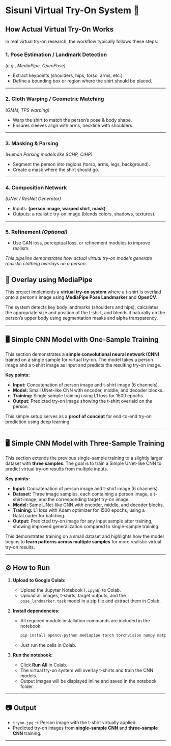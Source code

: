 # Sisuni Virtual Try-On System 👕
## How Actual Virtual Try-On Works

In real virtual try-on research, the workflow typically follows these steps:

### 1. Pose Estimation / Landmark Detection  
*(e.g., MediaPipe, OpenPose)*  
- Extract keypoints (shoulders, hips, torso, arms, etc.).  
- Define a bounding box or region where the shirt should be placed.  

---

### 2. Cloth Warping / Geometric Matching  
*(GMM, TPS warping)*  
- Warp the shirt to match the person’s pose & body shape.  
- Ensures sleeves align with arms, neckline with shoulders.  

---

### 3. Masking & Parsing  
*(Human Parsing models like SCHP, CIHP)*  
- Segment the person into regions (torso, arms, legs, background).  
- Create a mask where the shirt should go.  

---

### 4. Composition Network  
*(UNet / ResNet Generator)*  
- Inputs: **(person image, warped shirt, mask)**  
- Outputs: a realistic try-on image (blends colors, shadows, textures).  

---

### 5. Refinement *(Optional)*  
- Use GAN loss, perceptual loss, or refinement modules to improve realism.  

*This pipeline demonstrates how actual virtual try-on models generate realistic clothing overlays on a person.*


## 👕 Overlay using MediaPipe

This project implements a **virtual try-on system** where a t-shirt is overlaid onto a person’s image using **MediaPipe Pose Landmarker** and **OpenCV**.  

The system detects key body landmarks (shoulders and hips), calculates the appropriate size and position of the t-shirt, and blends it naturally on the person’s upper body using segmentation masks and alpha transparency.

---

## 🖥️ Simple CNN Model with One-Sample Training

This section demonstrates a **simple convolutional neural network (CNN)** trained on a single sample for virtual try-on. The model takes a person image and a t-shirt image as input and predicts the resulting try-on image.

**Key points:**
- **Input:** Concatenation of person image and t-shirt image (6 channels).  
- **Model:** Small UNet-like CNN with encoder, middle, and decoder blocks.  
- **Training:** Single sample training using L1 loss for 1500 epochs.  
- **Output:** Predicted try-on image showing the t-shirt overlaid on the person.  

This simple setup serves as a **proof of concept** for end-to-end try-on prediction using deep learning.

---

## 🖥️ Simple CNN Model with Three-Sample Training

This section extends the previous single-sample training to a slightly larger dataset with **three samples**. The goal is to train a Simple UNet-like CNN to predict virtual try-on results from multiple inputs.

**Key points:**
- **Input:** Concatenation of person image and t-shirt image (6 channels).  
- **Dataset:** Three image samples, each containing a person image, a t-shirt image, and the corresponding target try-on image.  
- **Model:** Same UNet-like CNN with encoder, middle, and decoder blocks.  
- **Training:** L1 loss with Adam optimizer for 1500 epochs, using a DataLoader for batching.  
- **Output:** Predicted try-on image for any input sample after training, showing improved generalization compared to single-sample training.

This demonstrates training on a small dataset and highlights how the model begins to **learn patterns across multiple samples** for more realistic virtual try-on results.

---

## ⚙️ How to Run

1. **Upload to Google Colab:**  
   - Upload the Jupyter Notebook (`.ipynb`) to Colab.  
   - Upload all images, t-shirts, target outputs, and the `pose_landmarker.task` model in a zip file and extract them in Colab.

2. **Install dependencies:**  
   - All required module installation commands are included in the notebook:  
     ```bash
     pip install opencv-python mediapipe torch torchvision numpy matplotlib pillow
     ```  
   - Just run the cells in Colab.

3. **Run the notebook:**  
   - Click **Run All** in Colab.  
   - The virtual try-on system will overlay t-shirts and train the CNN models.  
   - Output images will be displayed inline and saved in the notebook folder.

---

## 📷 Output

- `tryon.jpg` → Person image with the t-shirt virtually applied.  
- Predicted try-on images from **single-sample CNN** and **three-sample CNN** training.

---

